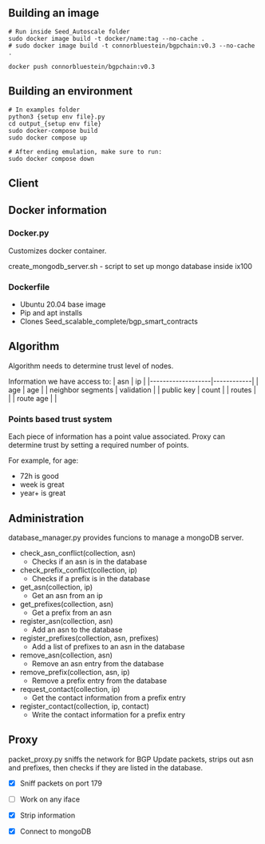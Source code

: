 ## Building an image
```
# Run inside Seed_Autoscale folder
sudo docker image build -t docker/name:tag --no-cache .
# sudo docker image build -t connorbluestein/bgpchain:v0.3 --no-cache .

docker push connorbluestein/bgpchain:v0.3
```

## Building an environment
```
# In examples folder
python3 {setup env file}.py
cd output_{setup env file}
sudo docker-compose build
sudo docker compose up

# After ending emulation, make sure to run:
sudo docker compose down
```

## Client


## Docker information
### Docker.py
Customizes docker container.

create_mongodb_server.sh - script to set up mongo database inside ix100

### Dockerfile
- Ubuntu 20.04 base image
- Pip and apt installs
- Clones Seed_scalable_complete/bgp_smart_contracts

## Algorithm
Algorithm needs to determine trust level of nodes.

Information we have access to:
| asn               | ip         |
|-------------------|------------|
| age               | age        |
| neighbor segments | validation |
| public key        | count      |
| routes            |            |
| route age         |            |

### Points based trust system
Each piece of information has a point value associated. Proxy can determine trust by setting a required number of points.

For example, for age:
- 72h is good
- week is great
- year+ is great

## Administration
database_manager.py provides funcions to manage a mongoDB server.
- check_asn_conflict(collection, asn)
    - Checks if an asn is in the database
- check_prefix_conflict(collection, ip)
    - Checks if a prefix is in the database
- get_asn(collection, ip)
    - Get an asn from an ip
- get_prefixes(collection, asn)
    - Get a prefix from an asn
- register_asn(collection, asn)
    - Add an asn to the database
- register_prefixes(collection, asn, prefixes)
    - Add a list of prefixes to an asn in the database
- remove_asn(collection, asn)
    - Remove an asn entry from the database
- remove_prefix(collection, asn, ip)
    - Remove a prefix entry from the database
- request_contact(collection, ip)
    - Get the contact information from a prefix entry
- register_contact(collection, ip, contact)
    - Write the contact information for a prefix entry

## Proxy
packet_proxy.py sniffs the network for BGP Update packets, strips out asn and prefixes, then checks if they are listed in the database.

- [x] Sniff packets on port 179
- [ ] Work on any iface
- [x] Strip information
- [x] Connect to mongoDB


